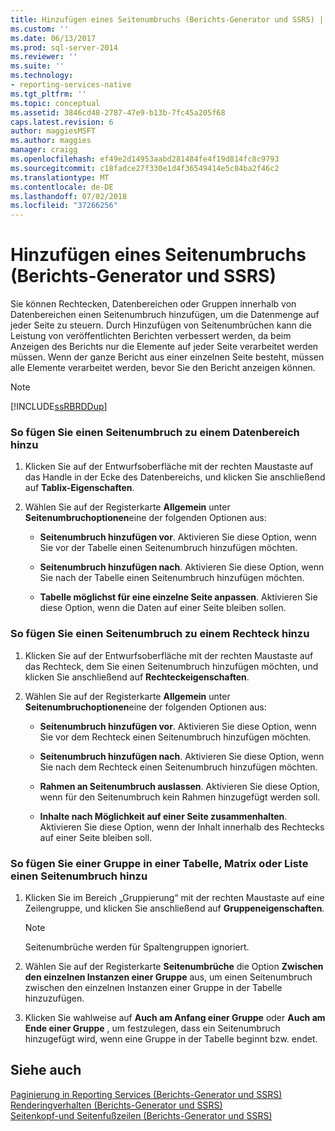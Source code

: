 ```yaml
---
title: Hinzufügen eines Seitenumbruchs (Berichts-Generator und SSRS) | Microsoft-Dokumentation
ms.custom: ''
ms.date: 06/13/2017
ms.prod: sql-server-2014
ms.reviewer: ''
ms.suite: ''
ms.technology:
- reporting-services-native
ms.tgt_pltfrm: ''
ms.topic: conceptual
ms.assetid: 3846cd48-2787-47e9-b13b-7fc45a205f68
caps.latest.revision: 6
author: maggiesMSFT
ms.author: maggies
manager: craigg
ms.openlocfilehash: ef49e2d14953aabd281484fe4f19d814fc8c9793
ms.sourcegitcommit: c18fadce27f330e1d4f36549414e5c84ba2f46c2
ms.translationtype: MT
ms.contentlocale: de-DE
ms.lasthandoff: 07/02/2018
ms.locfileid: "37266256"
---
```

# <a name="add-a-page-break-report-builder-and-ssrs"></a>Hinzufügen eines Seitenumbruchs (Berichts-Generator und SSRS)
  Sie können Rechtecken, Datenbereichen oder Gruppen innerhalb von Datenbereichen einen Seitenumbruch hinzufügen, um die Datenmenge auf jeder Seite zu steuern. Durch Hinzufügen von Seitenumbrüchen kann die Leistung von veröffentlichten Berichten verbessert werden, da beim Anzeigen des Berichts nur die Elemente auf jeder Seite verarbeitet werden müssen. Wenn der ganze Bericht aus einer einzelnen Seite besteht, müssen alle Elemente verarbeitet werden, bevor Sie den Bericht anzeigen können.  
  
> [!NOTE]  
>  [!INCLUDE[ssRBRDDup](../../includes/ssrbrddup-md.md)]  
  
### <a name="to-add-a-page-break-to-a-data-region"></a>So fügen Sie einen Seitenumbruch zu einem Datenbereich hinzu  
  
1.  Klicken Sie auf der Entwurfsoberfläche mit der rechten Maustaste auf das Handle in der Ecke des Datenbereichs, und klicken Sie anschließend auf **Tablix-Eigenschaften**.  
  
2.  Wählen Sie auf der Registerkarte **Allgemein** unter **Seitenumbruchoptionen**eine der folgenden Optionen aus:  
  
    -   **Seitenumbruch hinzufügen vor**. Aktivieren Sie diese Option, wenn Sie vor der Tabelle einen Seitenumbruch hinzufügen möchten.  
  
    -   **Seitenumbruch hinzufügen nach**. Aktivieren Sie diese Option, wenn Sie nach der Tabelle einen Seitenumbruch hinzufügen möchten.  
  
    -   **Tabelle möglichst für eine einzelne Seite anpassen**. Aktivieren Sie diese Option, wenn die Daten auf einer Seite bleiben sollen.  
  
### <a name="to-add-a-page-break-to-a-rectangle"></a>So fügen Sie einen Seitenumbruch zu einem Rechteck hinzu  
  
1.  Klicken Sie auf der Entwurfsoberfläche mit der rechten Maustaste auf das Rechteck, dem Sie einen Seitenumbruch hinzufügen möchten, und klicken Sie anschließend auf **Rechteckeigenschaften**.  
  
2.  Wählen Sie auf der Registerkarte **Allgemein** unter **Seitenumbruchoptionen**eine der folgenden Optionen aus:  
  
    -   **Seitenumbruch hinzufügen vor**. Aktivieren Sie diese Option, wenn Sie vor dem Rechteck einen Seitenumbruch hinzufügen möchten.  
  
    -   **Seitenumbruch hinzufügen nach**. Aktivieren Sie diese Option, wenn Sie nach dem Rechteck einen Seitenumbruch hinzufügen möchten.  
  
    -   **Rahmen an Seitenumbruch auslassen**. Aktivieren Sie diese Option, wenn für den Seitenumbruch kein Rahmen hinzugefügt werden soll.  
  
    -   **Inhalte nach Möglichkeit auf einer Seite zusammenhalten**. Aktivieren Sie diese Option, wenn der Inhalt innerhalb des Rechtecks auf einer Seite bleiben soll.  
  
### <a name="to-add-a-page-break-to-a-row-group-in-a-table-matrix-or-list"></a>So fügen Sie einer Gruppe in einer Tabelle, Matrix oder Liste einen Seitenumbruch hinzu  
  
1.  Klicken Sie im Bereich „Gruppierung“ mit der rechten Maustaste auf eine Zeilengruppe, und klicken Sie anschließend auf **Gruppeneigenschaften**.  
  
    > [!NOTE]  
    >  Seitenumbrüche werden für Spaltengruppen ignoriert.  
  
2.  Wählen Sie auf der Registerkarte **Seitenumbrüche** die Option **Zwischen den einzelnen Instanzen einer Gruppe** aus, um einen Seitenumbruch zwischen den einzelnen Instanzen einer Gruppe in der Tabelle hinzuzufügen.  
  
3.  Klicken Sie wahlweise auf **Auch am Anfang einer Gruppe** oder **Auch am Ende einer Gruppe** , um festzulegen, dass ein Seitenumbruch hinzugefügt wird, wenn eine Gruppe in der Tabelle beginnt bzw. endet.  
  
## <a name="see-also"></a>Siehe auch  
 [Paginierung in Reporting Services &#40;Berichts-Generator und SSRS&#41;](pagination-in-reporting-services-report-builder-and-ssrs.md)   
 [Renderingverhalten (Berichts-Generator und SSRS)](rendering-behaviors-report-builder-and-ssrs.md)   
 [Seitenkopf-und Seitenfußzeilen &#40;Berichts-Generator und SSRS&#41;](page-headers-and-footers-report-builder-and-ssrs.md)  
  
  
